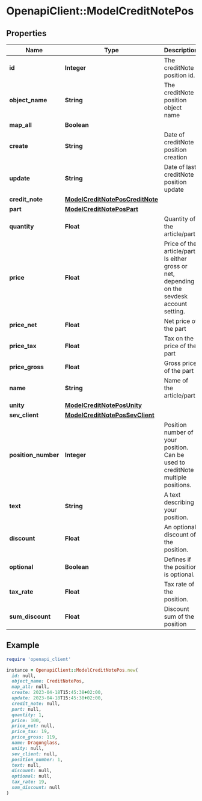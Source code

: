 # OpenapiClient::ModelCreditNotePos

## Properties

| Name | Type | Description | Notes |
| ---- | ---- | ----------- | ----- |
| **id** | **Integer** | The creditNote position id. | [optional][readonly] |
| **object_name** | **String** | The creditNote position object name |  |
| **map_all** | **Boolean** |  |  |
| **create** | **String** | Date of creditNote position creation | [optional][readonly] |
| **update** | **String** | Date of last creditNote position update | [optional][readonly] |
| **credit_note** | [**ModelCreditNotePosCreditNote**](ModelCreditNotePosCreditNote.md) |  | [optional] |
| **part** | [**ModelCreditNotePosPart**](ModelCreditNotePosPart.md) |  | [optional] |
| **quantity** | **Float** | Quantity of the article/part |  |
| **price** | **Float** | Price of the article/part. Is either gross or net, depending on the sevdesk account setting. | [optional] |
| **price_net** | **Float** | Net price of the part | [optional][readonly] |
| **price_tax** | **Float** | Tax on the price of the part | [optional] |
| **price_gross** | **Float** | Gross price of the part | [optional] |
| **name** | **String** | Name of the article/part. | [optional] |
| **unity** | [**ModelCreditNotePosUnity**](ModelCreditNotePosUnity.md) |  |  |
| **sev_client** | [**ModelCreditNotePosSevClient**](ModelCreditNotePosSevClient.md) |  | [optional] |
| **position_number** | **Integer** | Position number of your position. Can be used to creditNote multiple positions. | [optional] |
| **text** | **String** | A text describing your position. | [optional] |
| **discount** | **Float** | An optional discount of the position. | [optional] |
| **optional** | **Boolean** | Defines if the position is optional. | [optional] |
| **tax_rate** | **Float** | Tax rate of the position. |  |
| **sum_discount** | **Float** | Discount sum of the position | [optional][readonly] |

## Example

```ruby
require 'openapi_client'

instance = OpenapiClient::ModelCreditNotePos.new(
  id: null,
  object_name: CreditNotePos,
  map_all: null,
  create: 2023-04-18T15:45:38+02:00,
  update: 2023-04-18T15:45:38+02:00,
  credit_note: null,
  part: null,
  quantity: 1,
  price: 100,
  price_net: null,
  price_tax: 19,
  price_gross: 119,
  name: Dragonglass,
  unity: null,
  sev_client: null,
  position_number: 1,
  text: null,
  discount: null,
  optional: null,
  tax_rate: 19,
  sum_discount: null
)
```

